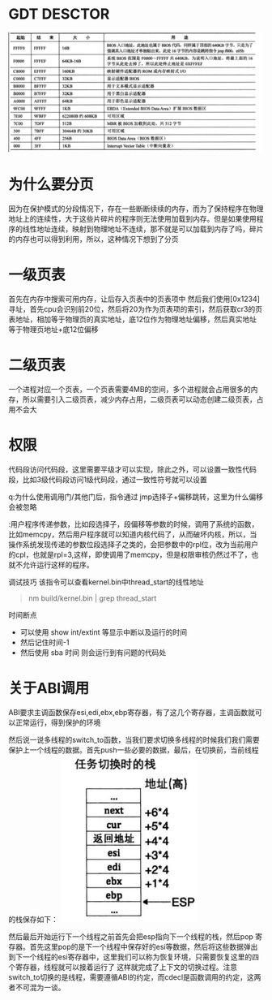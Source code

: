 # GDT DESCTOR
![Alt text](image/image.png)

# 为什么要分页

因为在保护模式的分段情况下，存在一些断断续续的内存，而为了保持程序在物理地址上的连续性，大于这些片碎片的程序则无法使用加载到内存。但是如果使用程序的线性地址连续，映射到物理地址不连续，那不就是可以加载到内存了吗，碎片的内存也可以得到利用，所以，这种情况下想到了分页


# 一级页表
首先在内存中搜索可用内存，让后存入页表中的页表项中
然后我们使用[0x1234]寻址，首先cpu会识别前20位，然后将20为作为页表项的索引，然后获取cr3的页表地址，相加等于物理页的真实地址，底12位作为物理地址偏移，然后真实地址等于物理页地址+底12位偏移

# 二级页表
一个进程对应一个页表，一个页表需要4MB的空间，多个进程就会占用很多的内存，所以需要引入二级页表，减少内存占用，二级页表可以动态创建二级页表，占用不会大

# 权限

代码段访问代码段，这里需要平级才可以实现，除此之外，可以设置一致性代码段，比如3级代码段访问1级代码段，通过一致性符号就可以设置

q:为什么使用调用门/其他门后，指令通过 jmp选择子+偏移跳转，这里为什么偏移会被忽略

:用户程序传递参数，比如段选择子，段偏移等参数的时候，调用了系统的函数，比如memcpy，然后用户程序就可以知道内核代码了，从而破坏内核，所以，当操作系统发现传递的参数位段选择子之类的，会把参数中的rpl位，改为当前用户的cpl，也就是rpl=3,这样，即使调用了memcpy，但是权限审核仍然过不了，也就不允许运行这样的程序。

调试技巧
该指令可以查看kernel.bin中thread_start的线性地址
>nm build/kernel.bin | grep thread_start

时间断点
* 可以使用 show int/extint 等显示中断以及运行的时间
* 然后记住时间-1
* 然后使用 sba 时间 则会运行到有问题的代码处



# 关于ABI调用

ABI要求主调函数保存esi,edi,ebx,ebp寄存器，有了这几个寄存器，主调函数就可以正常运行，得到保护的环境

然后说一说多线程的switch_to函数，当我们要求切换多线程的时候我们我们需要保护上一个线程的数据。首先push一些必要的数据，最后，在切换前，当前线程的栈保存如下：
![Alt text](image-1.png)

然后最后开始运行下一个线程之前首先会把esp指向下一个线程的栈，然后pop 寄存器。首先这里pop的是下一个线程中保存好的esi等数据，然后将这些数据弹出到下一个线程的esi寄存器中，这里我们可以称为恢复环境，只需要恢复这里的四个寄存器，线程就可以接着运行了
这样就完成了上下文的切换过程。注意switch_to切换的是线程，需要遵循ABI的约定，而cdecl是函数调用的约定，这两者不可混为一谈。